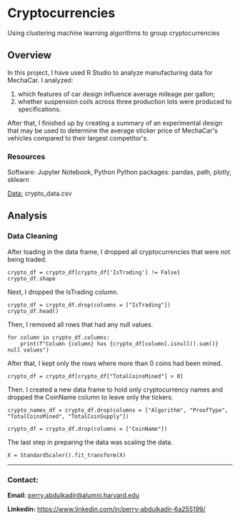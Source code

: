 # Cryptocurrencies
Using clustering machine learning algorithms to group cryptocurrencies

## Overview
In this project, I have used R Studio to analyze manufacturing data for MechaCar. I analyzed: 
1) which features of car design influence average mileage per gallon; 
2) whether suspension coils across three production lots were produced to specifications.

After that, I finished up by creating a summary of an experimental design that may be used to determine the average sticker price of MechaCar's vehicles compared to their largest competitor's.

### Resources
Software: Jupyter Notebook, Python
Python packages: pandas, path, plotly, sklearn

[Data:](https://github.com/perryabdulkadir/Cryptocurrencies/tree/main/Resources) crypto_data.csv

## Analysis 

### Data Cleaning
After loading in the data frame, I dropped all cryptocurrencies that were not being traded. 

```
crypto_df = crypto_df[crypto_df['IsTrading'] != False]
crypto_df.shape
```
Next, I dropped the IsTrading column. 

```
crypto_df = crypto_df.drop(columns = ["IsTrading"])
crypto_df.head()
```
Then, I removed all rows that had any null values. 

```
for column in crypto_df.columns:
    print(f"Column {column} has {crypto_df[column].isnull().sum()} null values")
```

After that, I kept only the rows where more than 0 coins had been mined. 

```
crypto_df = crypto_df[crypto_df["TotalCoinsMined"] > 0]
```

Then. I created a new data frame to hold only cryptocurrency names and dropped the CoinName column to leave only the tickers.

```
crypto_names_df = crypto_df.drop(columns = ["Algorithm", "ProofType", "TotalCoinsMined", "TotalCoinSupply"])
```

```
crypto_df = crypto_df.drop(columns = ["CoinName"])
```
The last step in preparing the data was scaling the data. 

```
X = StandardScaler().fit_transform(X)
```

-----

### **Contact:**

**Email:** perry.abdulkadir@alumni.harvard.edu

**Linkedin:** https://www.linkedin.com/in/perry-abdulkadir-6a255199/
